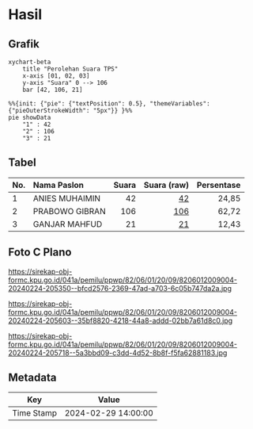 # Hasil

## Grafik

```mermaid
xychart-beta
    title "Perolehan Suara TPS"
    x-axis [01, 02, 03]
    y-axis "Suara" 0 --> 106
    bar [42, 106, 21]
```

```mermaid
%%{init: {"pie": {"textPosition": 0.5}, "themeVariables": {"pieOuterStrokeWidth": "5px"}} }%%
pie showData
    "1" : 42
    "2" : 106
    "3" : 21
```

## Tabel

| No. | Nama Paslon    | Suara | Suara (raw) | Persentase |
|:--- |:-------------- | -----:| -----------:| ----------:|
| 1   | ANIES MUHAIMIN | 42    | [42][p-1]   | 24,85      |
| 2   | PRABOWO GIBRAN | 106   | [106][p-2]  | 62,72      |
| 3   | GANJAR MAHFUD  | 21    | [21][p-3]   | 12,43      |


[p-1]: https://github.com/gigit-pemilu/pemilu-2024-82-maluku-utara/blob/main/pilpres/hitung-suara/sub/82-maluku-utara/sub/06-halmahera-timur/sub/01-wasile/sub/2009-bumi-restu/sub/004-tps/sub/paslon-1.txt
[p-2]: https://github.com/gigit-pemilu/pemilu-2024-82-maluku-utara/blob/main/pilpres/hitung-suara/sub/82-maluku-utara/sub/06-halmahera-timur/sub/01-wasile/sub/2009-bumi-restu/sub/004-tps/sub/paslon-2.txt
[p-3]: https://github.com/gigit-pemilu/pemilu-2024-82-maluku-utara/blob/main/pilpres/hitung-suara/sub/82-maluku-utara/sub/06-halmahera-timur/sub/01-wasile/sub/2009-bumi-restu/sub/004-tps/sub/paslon-3.txt

## Foto C Plano

https://sirekap-obj-formc.kpu.go.id/041a/pemilu/ppwp/82/06/01/20/09/8206012009004-20240224-205350--bfcd2576-2369-47ad-a703-6c05b747da2a.jpg

https://sirekap-obj-formc.kpu.go.id/041a/pemilu/ppwp/82/06/01/20/09/8206012009004-20240224-205603--35bf8820-4218-44a8-addd-02bb7a61d8c0.jpg

https://sirekap-obj-formc.kpu.go.id/041a/pemilu/ppwp/82/06/01/20/09/8206012009004-20240224-205718--5a3bbd09-c3dd-4d52-8b8f-f5fa62881183.jpg


## Metadata

| Key        | Value               |
| ---------- | ------------------- |
| Time Stamp | 2024-02-29 14:00:00 |



